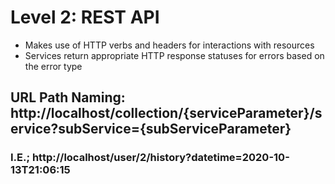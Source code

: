 # Level 2: REST API
- Makes use of HTTP verbs and headers for interactions with resources
- Services return appropriate HTTP response statuses for errors based on the error type

## URL Path Naming: http://localhost/collection/{serviceParameter}/service?subService={subServiceParameter}
### I.E.; http://localhost/user/2/history?datetime=2020-10-13T21:06:15
